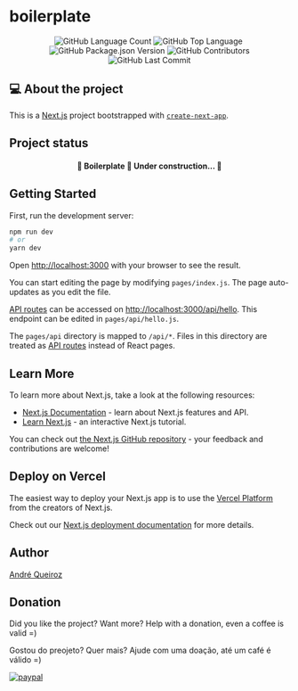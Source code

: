 # boilerplate

<p align="center">
 <img alt="GitHub Language Count" src="https://img.shields.io/github/languages/count/alqlima/boilerplate" />
  <img alt="GitHub Top Language" src="https://img.shields.io/github/languages/top/alqlima/boilerplate" />
  <img alt="" src="https://img.shields.io/github/repo-size/alqlima/boilerplate" />
  <img alt="GitHub Package.json Version" src="https://img.shields.io/github/package-json/v/alqlima/boilerplate" />
  <img alt="GitHub Contributors" src="https://img.shields.io/github/contributors/alqlima/boilerplate" />
  <img alt="GitHub Last Commit" src="https://img.shields.io/github/last-commit/alqlima/boilerplate" />
</p>

## 💻 About the project



This is a [Next.js](https://nextjs.org/) project bootstrapped with [`create-next-app`](https://github.com/vercel/next.js/tree/canary/packages/create-next-app).

 ## Project status
 
 <h4 align="center">
   🚧 Boilerplate 🚀 Under construction... 🚧
 </h4>

## Getting Started

First, run the development server:

```bash
npm run dev
# or
yarn dev
```

Open [http://localhost:3000](http://localhost:3000) with your browser to see the result.

You can start editing the page by modifying `pages/index.js`. The page auto-updates as you edit the file.

[API routes](https://nextjs.org/docs/api-routes/introduction) can be accessed on [http://localhost:3000/api/hello](http://localhost:3000/api/hello). This endpoint can be edited in `pages/api/hello.js`.

The `pages/api` directory is mapped to `/api/*`. Files in this directory are treated as [API routes](https://nextjs.org/docs/api-routes/introduction) instead of React pages.

## Learn More

To learn more about Next.js, take a look at the following resources:

- [Next.js Documentation](https://nextjs.org/docs) - learn about Next.js features and API.
- [Learn Next.js](https://nextjs.org/learn) - an interactive Next.js tutorial.

You can check out [the Next.js GitHub repository](https://github.com/vercel/next.js/) - your feedback and contributions are welcome!

## Deploy on Vercel

The easiest way to deploy your Next.js app is to use the [Vercel Platform](https://vercel.com/new?utm_medium=default-template&filter=next.js&utm_source=create-next-app&utm_campaign=create-next-app-readme) from the creators of Next.js.

Check out our [Next.js deployment documentation](https://nextjs.org/docs/deployment) for more details.

## Author
[André Queiroz](https://www.linkedin.com/in/andré-queiroz-b8805069/)

## Donation

Did you like the project? Want more? Help with a donation, even a coffee is valid =)

Gostou do preojeto? Quer mais? Ajude com uma doação, até um café é válido =)

[![paypal](https://www.paypalobjects.com/pt_BR/BR/i/btn/btn_donateCC_LG.gif)](https://www.paypal.com/cgi-bin/webscr?cmd=_s-xclick&hosted_button_id=BB4E5XX7WQBNA)

